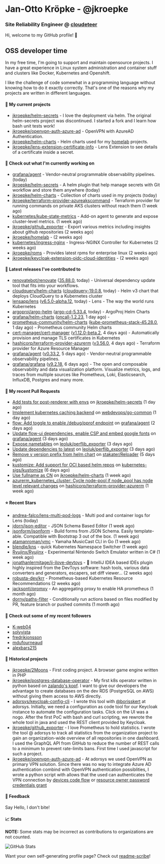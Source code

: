 # Jan-Otto Kröpke - @jkroepke
### Site Reliability Engineer @ [cloudeteer](https://cloudeteer.de/)

Hi, welcome to my GitHub profile! 👋

## OSS developer time
In my free time, I'm going to support and maintain opensource projects. I have a great experience in Linux system administration and container stuff and clusters like Docker, Kubernetes and Openshift.

I like the challenge of code somewhat in a programming language without knowing how to do it exactly correctly. That's one of the reasons why my projects are written in different languages.

#### 🌱 My current projects
- [jkroepke/helm-secrets](https://github.com/jkroepke/helm-secrets) - I love the deployment via helm. The original helm-secrets project was discontinued. I started a fork and I learn how bash unit tests work!
- [jkroepke/openvpn-auth-azure-ad](https://github.com/jkroepke/openvpn-auth-azure-ad) - OpenVPN with AzureAD Authentication.
- [jkroepke/helm-charts](https://github.com/jkroepke/helm-charts) - Helm charts used for my [homelab](https://github.com/jkroepke/homelab) projects.
- [jkroepke/lens-extension-certificate-info](https://github.com/jkroepke/lens-extension-certificate-info) - Lens Extension to see details of a certificate inside a secret.

#### 👷 Check out what I'm currently working on

- [grafana/agent](https://github.com/grafana/agent) - Vendor-neutral programmable observability pipelines. (today)
- [jkroepke/helm-secrets](https://github.com/jkroepke/helm-secrets) - A helm plugin that help manage secrets with Git workflow and store them anywhere (today)
- [jkroepke/helm-charts](https://github.com/jkroepke/helm-charts) - Collection of charts used in my projects (today)
- [jkroepke/terraform-provider-azureakscommand](https://github.com/jkroepke/terraform-provider-azureakscommand) - Terraform provider for running commands on private AKS clusters without reach them (1 week ago)
- [kubernetes/kube-state-metrics](https://github.com/kubernetes/kube-state-metrics) - Add-on agent to generate and expose cluster-level metrics. (1 week ago)
- [jkroepke/github_exporter](https://github.com/jkroepke/github_exporter) - Export various metrics including insights about github repositories (2 weeks ago)
- [jkroepke/homelab](https://github.com/jkroepke/homelab) -  (2 weeks ago)
- [kubernetes/ingress-nginx](https://github.com/kubernetes/ingress-nginx) - Ingress-NGINX Controller for Kubernetes (2 weeks ago)
- [jkroepke/rpms](https://github.com/jkroepke/rpms) - Provides latest rpms for enterprise linux (2 weeks ago)
- [jkroepke/keycloak-extension-oidc-cloud-identities](https://github.com/jkroepke/keycloak-extension-oidc-cloud-identities) -  (2 weeks ago)

#### 🔭 Latest releases I've contributed to

- [renovatebot/renovate](https://github.com/renovatebot/renovate) ([35.88.0](https://github.com/renovatebot/renovate/releases/tag/35.88.0), today) - Universal dependency update tool that fits into your workflows.
- [cloudquery/helm-charts](https://github.com/cloudquery/helm-charts) ([cloudquery-19.0.8](https://github.com/cloudquery/helm-charts/releases/tag/cloudquery-19.0.8), today) - Helm v3 chart that deploys CloudQuery to a Kubernetes cluster
- [lensapp/lens](https://github.com/lensapp/lens) ([v6.5.0-alpha.12](https://github.com/lensapp/lens/releases/tag/v6.5.0-alpha.12), today) - Lens - The way the world runs Kubernetes
- [argoproj/argo-helm](https://github.com/argoproj/argo-helm) ([argo-cd-5.33.4](https://github.com/argoproj/argo-helm/releases/tag/argo-cd-5.33.4), today) - ArgoProj Helm Charts
- [grafana/helm-charts](https://github.com/grafana/helm-charts) ([oncall-1.2.23](https://github.com/grafana/helm-charts/releases/tag/oncall-1.2.23), 1 day ago) - 
- [prometheus-community/helm-charts](https://github.com/prometheus-community/helm-charts) ([kube-prometheus-stack-45.28.0](https://github.com/prometheus-community/helm-charts/releases/tag/kube-prometheus-stack-45.28.0), 1 day ago) - Prometheus community Helm charts
- [cert-manager/cert-manager](https://github.com/cert-manager/cert-manager) ([v1.12.0-beta.2](https://github.com/cert-manager/cert-manager/releases/tag/v1.12.0-beta.2), 4 days ago) - Automatically provision and manage TLS certificates in Kubernetes
- [hashicorp/terraform-provider-azurerm](https://github.com/hashicorp/terraform-provider-azurerm) ([v3.56.0](https://github.com/hashicorp/terraform-provider-azurerm/releases/tag/v3.56.0), 4 days ago) - Terraform provider for Azure Resource Manager
- [grafana/agent](https://github.com/grafana/agent) ([v0.33.2](https://github.com/grafana/agent/releases/tag/v0.33.2), 5 days ago) - Vendor-neutral programmable observability pipelines.
- [grafana/grafana](https://github.com/grafana/grafana) ([v9.2.18](https://github.com/grafana/grafana/releases/tag/v9.2.18), 6 days ago) - The open and composable observability and data visualization platform. Visualize metrics, logs, and traces from multiple sources like Prometheus, Loki, Elasticsearch, InfluxDB, Postgres and many more. 

#### 🔨 My recent Pull Requests

- [Add tests for post-renderer with envs](https://github.com/jkroepke/helm-secrets/pull/367) on [jkroepke/helm-secrets](https://github.com/jkroepke/helm-secrets) (1 day ago)
- [Implement kubernetes caching backend](https://github.com/webdevops/go-common/pull/4) on [webdevops/go-common](https://github.com/webdevops/go-common) (1 day ago)
- [flow: Add toggle to enable /debug/pprof endpoint](https://github.com/grafana/agent/pull/3883) on [grafana/agent](https://github.com/grafana/agent) (2 days ago)
- [Update flow-ui dependencies, enable CSP and embed google fonts](https://github.com/grafana/agent/pull/3880) on [grafana/agent](https://github.com/grafana/agent) (3 days ago)
- [Expose nametables](https://github.com/leoluk/perflib_exporter/pull/45) on [leoluk/perflib_exporter](https://github.com/leoluk/perflib_exporter) (3 days ago)
- [Update dependencies to latest](https://github.com/leoluk/perflib_exporter/pull/44) on [leoluk/perflib_exporter](https://github.com/leoluk/perflib_exporter) (3 days ago)
- [Remove v version prefix from helm chart](https://github.com/stakater/Reloader/pull/447) on [stakater/Reloader](https://github.com/stakater/Reloader) (5 days ago)
- [kustomize: Add support for OCI based helm repos](https://github.com/kubernetes-sigs/kustomize/pull/5167) on [kubernetes-sigs/kustomize](https://github.com/kubernetes-sigs/kustomize) (6 days ago)
- [Use fullname as CN](https://github.com/jkroepke/helm-charts/pull/38) on [jkroepke/helm-charts](https://github.com/jkroepke/helm-charts) (1 week ago)
- [azurerm_kubernetes_cluster: Cycle node-pool if node_pool has node level relevant changes](https://github.com/hashicorp/terraform-provider-azurerm/pull/21719) on [hashicorp/terraform-provider-azurerm](https://github.com/hashicorp/terraform-provider-azurerm) (1 week ago)

#### ⭐ Recent Stars

- [andrea-falco/lens-multi-pod-logs](https://github.com/andrea-falco/lens-multi-pod-logs) - Multi pod and container logs for Lens (today)
- [jdorn/json-editor](https://github.com/jdorn/json-editor) - JSON Schema Based Editor (1 week ago)
- [jsonform/jsonform](https://github.com/jsonform/jsonform) - Build forms from JSON Schema. Easily template-able. Compatible with Bootstrap 3 out of the box. (1 week ago)
- [atamanroman/ymc](https://github.com/atamanroman/ymc) - Yamaha MusicCast CLI in Go (1 week ago)
- [blendle/kns](https://github.com/blendle/kns) - quick Kubernetes Namespace Switcher (1 week ago)
- [Ryujinx/Ryujinx](https://github.com/Ryujinx/Ryujinx) - Experimental Nintendo Switch Emulator written in C# (1 week ago)
- [jonathanlermitage/ij-ilove-devtoys](https://github.com/jonathanlermitage/ij-ilove-devtoys) - 🧩 IntelliJ IDEA based IDEs plugin highly inspired from the DevToys software: hash tools, various data converters and generators, escapers, set diff viewer... (2 weeks ago)
- [robusta-dev/krr](https://github.com/robusta-dev/krr) - Prometheus-based Kubernetes Resource Recommendations (2 weeks ago)
- [jacksontj/promxy](https://github.com/jacksontj/promxy) - An aggregating proxy to enable HA prometheus (1 month ago)
- [dorny/paths-filter](https://github.com/dorny/paths-filter) - Conditionally run actions based on files modified by PR, feature branch or pushed commits (1 month ago)

#### 👯 Check out some of my recent followers

- [K-web04](https://github.com/K-web04)
- [solyvista](https://github.com/solyvista)
- [fredrikjonsson](https://github.com/fredrikjonsson)
- [mdufourneaud](https://github.com/mdufourneaud)
- [alexbars215](https://github.com/alexbars215)

#### 📜 Historical projects
- [jkroepke/2Moons](https://github.com/jkroepke/2Moons) - First coding project. A browser game engine written in PHP
- [jkroepke/postgres-database-operator](https://github.com/jkroepke/postgres-database-operator) - My first k8s operator written in python based on [zalando's kopf](https://github.com/zalando-incubator/kopf). I want to give our developers the advantage to create databases on the dev RDS (PostgreSQL on AWS) without giving them access to AWS directly.
- [adorsys/keycloak-config-cli](https://github.com/adorsys/keycloak-config-cli) - I wrote this tool with [@borisskert](https://github.com/borisskert) at adorsys. Initially, we need a configuration as code tool for our Keycloak instance to automate the configuration tasks. Click on the UI was a nogo. After the first PoC with bash and curl scripting, we rewrote the whole tool in java and used the REST client provided by Keycloak.
- [jkroepke/github_exporter](https://github.com/jkroepke/github_exporter) - I love Prometheus to hold statistics. I wrote the tool @ adorsys to track all statistics from the organization project to gain an organization-wide overview of all repositories in one dashboard. I used the GraphQL API from GitHub to reduce the number of REST calls to a minimum to prevent rate-limits bans. First time I used javascript for such a project.
- [jkroepke/openvpn-auth-azure-ad](https://github.com/jkroepke/openvpn-auth-azure-ad) - At adorsys we used OpenVPN as primary VPN solution. Since there was no way to integrate Azure AD authentication combind with OpenVPN authentication possiblities, I wrote a python script with allows that the used can authenticates the VPN connection by [devices code flow](https://docs.microsoft.com/en-us/azure/active-directory/develop/v2-oauth2-device-code) or [resource owner password credentials grant](https://docs.microsoft.com/en-us/azure/active-directory/develop/v2-oauth-ropc)

#### 💬 Feedback

Say Hello, I don't bite!

#### 📈 Stats

**NOTE:** Some stats may be incorrect as contributions to organizations
are not counted.

![GitHub Stats](https://github-readme-stats.vercel.app/api?username=jkroepke&count_private=false&theme=tokyonight&show_icons=true)

Want your own self-generating profile page? Check out [readme-scribe](https://github.com/muesli/readme-scribe)!
